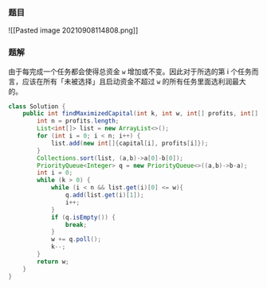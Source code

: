 ### 题目
![[Pasted image 20210908114808.png]]
### 题解
由于每完成一个任务都会使得总资金 `w` 增加或不变。因此对于所选的第 i 个任务而言，应该在所有「未被选择」且启动资金不超过 `w` 的所有任务里面选利润最大的。
```java
class Solution {
    public int findMaximizedCapital(int k, int w, int[] profits, int[] capital) {
        int n = profits.length;
        List<int[]> list = new ArrayList<>();
        for (int i = 0; i < n; i++) {
            list.add(new int[]{capital[i], profits[i]});
        }
        Collections.sort(list, (a,b)->a[0]-b[0]);
        PriorityQueue<Integer> q = new PriorityQueue<>((a,b)->b-a);
        int i = 0;
        while (k > 0) {
            while (i < n && list.get(i)[0] <= w){
                q.add(list.get(i)[1]);
                i++;
            }
            if (q.isEmpty()) {
                break;
            }
            w += q.poll();
            k--;
        }
        return w;
    }
}
```